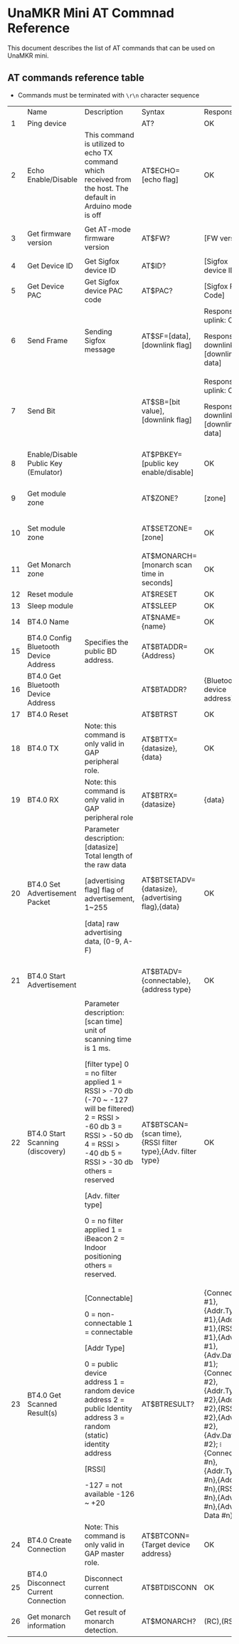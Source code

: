 # UnaMKR Mini AT Commnad Reference

This document describes the list of AT commands that can be used on UnaMKR mini.

## AT commands reference table

* Commands must be terminated with `\r\n` character sequence

<table>
  <tr>
   <td>
   </td>
   <td>
Name
   </td>
   <td>Description
   </td>
   <td>Syntax
   </td>
   <td>Response
   </td>
   <td>Examples
   </td>
  </tr>
  <tr>
   <td>1
   </td>
   <td>Ping device
   </td>
   <td>
   </td>
   <td>AT?
   </td>
   <td>OK
   </td>
   <td>
   </td>
  </tr>
  <tr>
   <td>2
   </td>
   <td>Echo Enable/Disable
   </td>
   <td>This command is utilized to echo TX command which received from the host. The default in Arduino mode is off
   </td>
   <td>AT$ECHO=[echo flag]
   </td>
   <td>OK
   </td>
   <td>Enable echo: AT$ECHO=1
<p>
Response: OK
<p>
Disable echo: AT$ECHO=0
<p>
Response: OK
   </td>
  </tr>
  <tr>
   <td>3
   </td>
   <td>Get firmware version
   </td>
   <td>Get AT-mode firmware version
   </td>
   <td>AT$FW?
   </td>
   <td>[FW version]
   </td>
   <td>AT$FW? <p>Response: FW:V0001
   </td>
  </tr>
  <tr>
   <td>4
   </td>
   <td>Get Device ID
   </td>
   <td>Get Sigfox device ID
   </td>
   <td>AT$ID?
   </td>
   <td>[Sigfox device ID]
   </td>
   <td>
   </td>
  </tr>
  <tr>
   <td>5
   </td>
   <td>Get Device PAC
   </td>
   <td>Get Sigfox device PAC code
   </td>
   <td>AT$PAC?
   </td>
   <td>[Sigfox PAC Code]
   </td>
   <td>
   </td>
  </tr>
  <tr>
   <td>6
   </td>
   <td>Send Frame
   </td>
   <td>Sending Sigfox message
   </td>
   <td>AT$SF=[data],[downlink flag]
   </td>
   <td>Response of uplink: OK
<p>
Response of downlink: [downlink data]
   </td>
   <td>AT$SF=00112233,0
<p>
Response: OK
<p>
AT$SF=00112233,1
<p>
Response: 010203
   </td>
  </tr>
  <tr>
   <td>7
   </td>
   <td>Send Bit
   </td>
   <td>
   </td>
   <td>AT$SB=[bit value],[downlink flag]
   </td>
   <td>Response of uplink: OK
<p>
Response of downlink: [downlink data]
   </td>
   <td>AT$SB=1,0
<p>
Response: OK
   </td>
  </tr>
  <tr>
   <td>8
   </td>
   <td>Enable/Disable Public Key (Emulator)
   </td>
   <td>
   </td>
   <td>AT$PBKEY=[public key enable/disable]
   </td>
   <td>OK
   </td>
   <td>AT$PBKEY=0
<p>
Response: OK
   </td>
  </tr>
  <tr>
   <td>9
   </td>
   <td>Get module zone
   </td>
   <td>
   </td>
   <td>AT$ZONE?
   </td>
   <td>[zone]
   </td>
   <td>AT$ZONE?
<p>
Response: 4
   </td>
  </tr>
  <tr>
   <td>10
   </td>
   <td>Set module zone
   </td>
   <td>
   </td>
   <td>AT$SETZONE=[zone]
   </td>
   <td>OK
   </td>
   <td>AT$SETZONE=1
<p>
Response: OK
   </td>
  </tr>
  <tr>
   <td>11
   </td>
   <td>Get Monarch zone
   </td>
   <td>
   </td>
   <td>AT$MONARCH=[monarch scan time in seconds]
   </td>
   <td>OK
   </td>
   <td>AT$MONARCH=310
<p>
Response: OK
   </td>
  </tr>
  <tr>
   <td>12
   </td>
   <td>Reset module
   </td>
   <td>
   </td>
   <td>AT$RESET
   </td>
   <td>OK
   </td>
   <td>
   </td>
  </tr>
  <tr>
   <td>13
   </td>
   <td>Sleep module
   </td>
   <td>
   </td>
   <td>AT$SLEEP
   </td>
   <td>OK
   </td>
   <td>
   </td>
  </tr>
  <tr>
   <td>14
   </td>
   <td>BT4.0 Name
   </td>
   <td>
   </td>
   <td>AT$NAME={name}
   </td>
   <td>OK
   </td>
   <td>
   </td>
  </tr>
  <tr>
   <td>15
   </td>
   <td>BT4.0 Config Bluetooth Device Address
   </td>
   <td>Specifies the public BD address.
   </td>
   <td>AT$BTADDR={Address}
   </td>
   <td>OK
   </td>
   <td>
   </td>
  </tr>
  <tr>
   <td>16
   </td>
   <td>BT4.0 Get Bluetooth Device Address
   </td>
   <td>
   </td>
   <td>AT$BTADDR?
   </td>
   <td>{Bluetooth device address}
   </td>
   <td>AT$BTADDR?
<p>
Response: F8A2D6000001
   </td>
  </tr>
  <tr>
   <td>17
   </td>
   <td>BT4.0 Reset
   </td>
   <td>
   </td>
   <td>AT$BTRST
   </td>
   <td>OK
   </td>
   <td>
   </td>
  </tr>
  <tr>
   <td>18
   </td>
   <td>BT4.0 TX
   </td>
   <td>Note: this command is only valid in GAP peripheral role.
   </td>
   <td>AT$BTTX={datasize},{data}
   </td>
   <td>OK
   </td>
   <td>
   </td>
  </tr>
  <tr>
   <td>19
   </td>
   <td>BT4.0 RX
   </td>
   <td>Note: this command is only valid in GAP peripheral role
   </td>
   <td>AT$BTRX={datasize}
   </td>
   <td>{data}
   </td>
   <td>
   </td>
  </tr>
  <tr>
   <td>20
   </td>
   <td>BT4.0 Set Advertisement Packet
   </td>
   <td>Parameter description:
[datasize] Total length of the raw data
<p>
[advertising flag] flag of advertisement, 1~255
<p>
[data] raw advertising data, (0-9, A-F)
   </td>
   <td>AT$BTSETADV={datasize},{advertising flag},{data}
   </td>
   <td>OK
   </td>
   <td>AT$BTSETADV=10,255,393A383235
<p>
Response:
<p>
AT$BTSETADV=52,255,4C000215FB0B57A2822844CD913A94A122BA120600010002D100
   </td>
  </tr>
  <tr>
   <td>21
   </td>
   <td>BT4.0 Start Advertisement
   </td>
   <td>
   </td>
   <td>AT$BTADV={connectable},{address type}
   </td>
   <td> OK
   </td>
   <td>AT$BTADV=0,1
<p>
Response: OK
   </td>
  </tr>
  <tr>
   <td>22
   </td>
   <td>BT4.0 Start Scanning (discovery)
   </td>
   <td>Parameter description:
[scan time]	unit of scanning time is 1 ms.
<p>

[filter type] 0 = no filter applied
1 = RSSI > -70 db (-70 ~ -127 will be filtered)
2 = RSSI > -60 db
3 = RSSI > -50 db
4 = RSSI > -40 db
5 = RSSI > -30 db
others = reserved
<p>
[Adv. filter type]
<p>
0 = no filter applied
1 = iBeacon
2 = Indoor positioning
others = reserved.
   </td>
   <td>AT$BTSCAN={scan time},{RSSI filter type},{Adv. filter type}
   </td>
   <td> OK
   </td>
   <td>AT$BTSCAN=3000,0,0
<p>
Response: OK
   </td>
  </tr>
  <tr>
   <td>23
   </td>
   <td>BT4.0 Get Scanned Result(s)
   </td>
   <td>[Connectable]
<p>
0 = non-connectable
1 = connectable

[Addr Type]
<p>
0 = public device address
1 = random device address
2 = public Identity address
3 = random (static) identity address

[RSSI]
<p>
-127 = not available
-126 ~ +20
   </td>
   <td>AT$BTRESULT?
   </td>
   <td>{Connectable #1},{Addr.Type #1},{Address #1},{RSSI #1},{Adv.Len #1},{Adv.Data #1};
{Connectable #2},{Addr.Type #2},{Address #2},{RSSI #2},{Adv.Len #2},{Adv.Data #2};
፧
{Connectable #n},{Addr.Type #n},{Address #n},{RSSI #n},{Adv.Len #n},{Adv. Data #n}
   </td>
   <td>AT$BTRESULT?
<p>
Response:
<p>
0,0,E18002000001,-47,28,02011A0303211816196E52463578;
0,0,E18002000002,-62,32,02011A03030218080946696E64204D65
   </td>
  </tr>
  <tr>
   <td>24
   </td>
   <td>BT4.0 Create Connection
   </td>
   <td>Note: This command is only valid in GAP master role.
   </td>
   <td>AT$BTCONN={Target device address}
   </td>
   <td>OK
   </td>
   <td>AT$BTCONN=E18002000002
<p>
Response: OK
   </td>
  </tr>
  <tr>
   <td>25
   </td>
   <td>BT4.0 Disconnect Current Connection
   </td>
   <td>Disconnect current connection.
   </td>
   <td>AT$BTDISCONN
   </td>
   <td>OK
   </td>
   <td>
   </td>
  </tr>
    <tr>
   <td>26
   </td>
   <td>Get monarch information
   </td>
   <td>Get result of monarch detection.
   </td>
   <td>AT$MONARCH?
   </td>
   <td>(RC),(RSSI)
   </td>
   <td>The response 1,-67 means that the monarch result is RC1 with RSSI -67 dbm </br>
  The response 0,0 means that the detection was failed.
   </td>
  </tr>
</table>



<!-- Docs to Markdown version 1.0β17 -->
